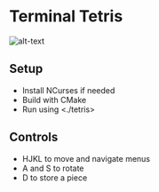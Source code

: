 # Terminal Tetris

![alt-text](https://github.com/siseval/terminal-tetris-c/blob/main/demo.gif)

## Setup
- Install NCurses if needed
- Build with CMake
- Run using <./tetris>

## Controls
- HJKL to move and navigate menus
- A and S to rotate
- D to store a piece
